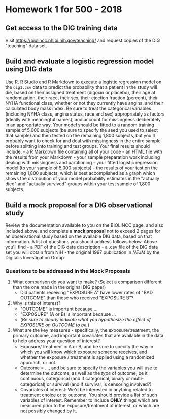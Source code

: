 # Homework 1 for 500 - 2018

## Get access to the DIG training data

Visit https://biolincc.nhlbi.nih.gov/teaching/ and request copies of the DIG "teaching" data set.

## Build and evaluate a logistic regression model using DIG data

Use R, R Studio and R Markdown to execute a logistic regression model on the `dig1.csv` data to predict the probability that a patient in the study will die, based on their assigned treatment (digoxin or placebo), their age at randomization, their race, their sex, their ejection fraction (percent), their NYHA functional class, whether or not they currently have angina, and their calculated body mass index. Be sure to treat the categorical variables (including NYHA class, angina status, race and sex) appropriately as factors (ideally with meaningful names), and account for missingness deliberately in an appropriate way. Your model should be fitted to a random training sample of 5,000 subjects (be sure to specify the seed you used to select that sample) and then tested on the remaining 1,800 subjects, but you'll probably want to check for and deal with missingness in the entire sample before splitting into training and test groups. Your final results should include:
    - a R Markdown file containing all of your code
    - an HTML file with the results from your Markdown
    - your sample preparation work including dealing with missingness and partitioning
    - your fitted logistic regression model (to your sample of 5,000 subjects)
    - the results of your test on the remaining 1,800 subjects, which is best accomplished as a graph which shows the distribution of your model probability estimates in the "actually died" and "actually survived" groups within your test sample of 1,800 subjects.

## Build a mock proposal for a DIG observational study

Review the documentation available to you on the BIOLINCC page, and also included above, and complete a **mock proposal** not to exceed 2 pages for an observational study based on the available DIG data, based on that information. A list of questions you should address follows below. Above you'll find 
    - a PDF of the DIG data description 
    - a .csv file of the DIG data set you will obtain from NIH
    - the original 1997 publication in *NEJM*  by the Digitalis Investigation Group

### Questions to be addressed in the Mock Proposals

1. What comparison do you want to make? (Select a comparison different than the one made in the original DIG paper)
    + Did patients receiving "EXPOSURE A" have lower rates of "BAD OUTCOME" than those who received "EXPOSURE B"?
2. Why is this of interest?
    + "OUTCOME" is important because ...
    + "EXPOSURE" (A or B) is important because ...
    + (*Be sure to clearly indicate what you hypothesize the effect of EXPOSURE on OUTCOME to be.*)
3. What are the key measures - specifically, the exposure/treatment, the primary outcome, and important covariates that are available in the data to help address your question of interest?
    + Exposure/Treatment = A or B, and be sure to specify the way in which you will know which exposure someone receives, and whether the exposure / treatment is applied using a randomized approach, or not.
    + Outcome = ..., and be sure to specify the variables you will use to determine the outcome, as well as the *type* of outcome, be it continuous, categorical (and if categorical, binary or multi-categorical) or survival (and if survival, is censoring involved?) 
    + Covariates of interest: We'd be interested in anything related to treatment choice or to outcome. You should provide a list of such variables of interest. Remember to include **ONLY** things which are measured prior to the exposure/treatment of interest, or which are not possibly changed by it.
